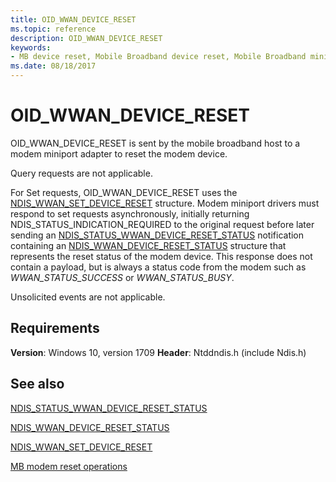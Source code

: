 ```yaml
---
title: OID_WWAN_DEVICE_RESET
ms.topic: reference
description: OID_WWAN_DEVICE_RESET
keywords:
- MB device reset, Mobile Broadband device reset, Mobile Broadband miniport driver device reset
ms.date: 08/18/2017
---
```


# OID_WWAN_DEVICE_RESET

OID_WWAN_DEVICE_RESET is sent by the mobile broadband host to a modem miniport adapter to reset the modem device.

Query requests are not applicable.

For Set requests, OID_WWAN_DEVICE_RESET uses the [NDIS_WWAN_SET_DEVICE_RESET](/windows-hardware/drivers/ddi/ndiswwan/ns-ndiswwan-_ndis_wwan_set_device_reset) structure. Modem miniport drivers must respond to set requests asynchronously, initially returning NDIS_STATUS_INDICATION_REQUIRED to the original request before later sending an [NDIS_STATUS_WWAN_DEVICE_RESET_STATUS](ndis-status-wwan-device-reset-status.md) notification containing an [NDIS_WWAN_DEVICE_RESET_STATUS](/windows-hardware/drivers/ddi/ndiswwan/ns-ndiswwan-_ndis_wwan_device_reset_status) structure that represents the reset status of the modem device. This response does not contain a payload, but is always a status code from the modem such as *WWAN_STATUS_SUCCESS* or *WWAN_STATUS_BUSY*.

Unsolicited events are not applicable.

## Requirements

**Version**: Windows 10, version 1709
**Header**: Ntddndis.h (include Ndis.h)

## See also

[NDIS_STATUS_WWAN_DEVICE_RESET_STATUS](ndis-status-wwan-device-reset-status.md)

[NDIS_WWAN_DEVICE_RESET_STATUS](/windows-hardware/drivers/ddi/ndiswwan/ns-ndiswwan-_ndis_wwan_device_reset_status)

[NDIS_WWAN_SET_DEVICE_RESET](/windows-hardware/drivers/ddi/ndiswwan/ns-ndiswwan-_ndis_wwan_set_device_reset)

[MB modem reset operations](mb-modem-reset-operations.md)
